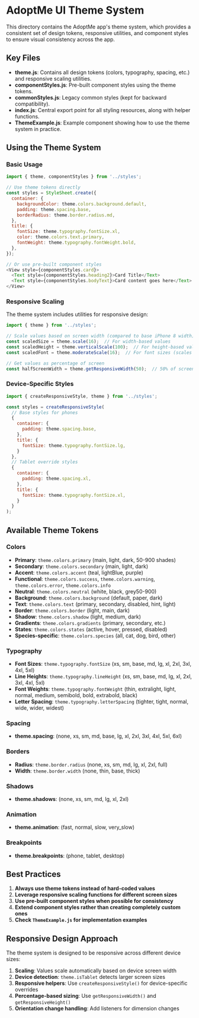 # AdoptMe UI Theme System

This directory contains the AdoptMe app's theme system, which provides a consistent set of design tokens, responsive utilities, and component styles to ensure visual consistency across the app.

## Key Files

- **theme.js**: Contains all design tokens (colors, typography, spacing, etc.) and responsive scaling utilities.
- **componentStyles.js**: Pre-built component styles using the theme tokens.
- **commonStyles.js**: Legacy common styles (kept for backward compatibility).
- **index.js**: Central export point for all styling resources, along with helper functions.
- **ThemeExample.js**: Example component showing how to use the theme system in practice.

## Using the Theme System

### Basic Usage

```javascript
import { theme, componentStyles } from '../styles';

// Use theme tokens directly
const styles = StyleSheet.create({
  container: {
    backgroundColor: theme.colors.background.default,
    padding: theme.spacing.base,
    borderRadius: theme.border.radius.md,
  },
  title: {
    fontSize: theme.typography.fontSize.xl,
    color: theme.colors.text.primary,
    fontWeight: theme.typography.fontWeight.bold,
  },
});

// Or use pre-built component styles
<View style={componentStyles.card}>
  <Text style={componentStyles.heading2}>Card Title</Text>
  <Text style={componentStyles.bodyText}>Card content goes here</Text>
</View>
```

### Responsive Scaling

The theme system includes utilities for responsive design:

```javascript
import { theme } from '../styles';

// Scale values based on screen width (compared to base iPhone 8 width)
const scaledSize = theme.scale(16);  // For width-based values
const scaledHeight = theme.verticalScale(100);  // For height-based values
const scaledFont = theme.moderateScale(16);  // For font sizes (scales less aggressively)

// Get values as percentage of screen
const halfScreenWidth = theme.getResponsiveWidth(50);  // 50% of screen width
```

### Device-Specific Styles

```javascript
import { createResponsiveStyle, theme } from '../styles';

const styles = createResponsiveStyle(
  // Base styles for phones
  {
    container: {
      padding: theme.spacing.base,
    },
    title: {
      fontSize: theme.typography.fontSize.lg,
    }
  },
  // Tablet override styles
  {
    container: {
      padding: theme.spacing.xl,
    },
    title: {
      fontSize: theme.typography.fontSize.xl,
    }
  }
);
```

## Available Theme Tokens

### Colors

- **Primary**: `theme.colors.primary` (main, light, dark, 50-900 shades)
- **Secondary**: `theme.colors.secondary` (main, light, dark)
- **Accent**: `theme.colors.accent` (teal, lightBlue, purple)
- **Functional**: `theme.colors.success`, `theme.colors.warning`, `theme.colors.error`, `theme.colors.info`
- **Neutral**: `theme.colors.neutral` (white, black, grey50-900)
- **Background**: `theme.colors.background` (default, paper, dark)
- **Text**: `theme.colors.text` (primary, secondary, disabled, hint, light)
- **Border**: `theme.colors.border` (light, main, dark)
- **Shadow**: `theme.colors.shadow` (light, medium, dark)
- **Gradients**: `theme.colors.gradients` (primary, secondary, etc.)
- **States**: `theme.colors.states` (active, hover, pressed, disabled)
- **Species-specific**: `theme.colors.species` (all, cat, dog, bird, other)

### Typography

- **Font Sizes**: `theme.typography.fontSize` (xs, sm, base, md, lg, xl, 2xl, 3xl, 4xl, 5xl)
- **Line Heights**: `theme.typography.lineHeight` (xs, sm, base, md, lg, xl, 2xl, 3xl, 4xl, 5xl)
- **Font Weights**: `theme.typography.fontWeight` (thin, extralight, light, normal, medium, semibold, bold, extrabold, black)
- **Letter Spacing**: `theme.typography.letterSpacing` (tighter, tight, normal, wide, wider, widest)

### Spacing

- **theme.spacing**: (none, xs, sm, md, base, lg, xl, 2xl, 3xl, 4xl, 5xl, 6xl)

### Borders

- **Radius**: `theme.border.radius` (none, xs, sm, md, lg, xl, 2xl, full)
- **Width**: `theme.border.width` (none, thin, base, thick)

### Shadows

- **theme.shadows**: (none, xs, sm, md, lg, xl, 2xl)

### Animation

- **theme.animation**: (fast, normal, slow, very_slow)

### Breakpoints

- **theme.breakpoints**: (phone, tablet, desktop)

## Best Practices

1. **Always use theme tokens instead of hard-coded values**
2. **Leverage responsive scaling functions for different screen sizes**
3. **Use pre-built component styles when possible for consistency**
4. **Extend component styles rather than creating completely custom ones**
5. **Check `ThemeExample.js` for implementation examples**

## Responsive Design Approach

The theme system is designed to be responsive across different device sizes:

1. **Scaling**: Values scale automatically based on device screen width
2. **Device detection**: `theme.isTablet` detects larger screen sizes
3. **Responsive helpers**: Use `createResponsiveStyle()` for device-specific overrides
4. **Percentage-based sizing**: Use `getResponsiveWidth()` and `getResponsiveHeight()`
5. **Orientation change handling**: Add listeners for dimension changes 